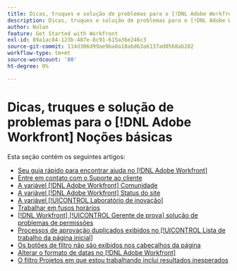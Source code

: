 ```yaml
---
title: Dicas, truques e solução de problemas para o [!DNL Adobe Workfront] Noções básicas
description: Dicas, truques e solução de problemas para o [!DNL Adobe Workfront] Noções básicas
author: Nolan
feature: Get Started with Workfront
exl-id: 89a1ac84-123b-487e-8c91-615a36e246c3
source-git-commit: 114d306d99ae9ba0a18abd63a6137ad0568ab202
workflow-type: tm+mt
source-wordcount: '80'
ht-degree: 0%

---
```


# Dicas, truques e solução de problemas para o [!DNL Adobe Workfront] Noções básicas

Esta seção contém os seguintes artigos:

* [Seu guia rápido para encontrar ajuda no [!DNL Adobe Workfront]](../../workfront-basics/tips-tricks-and-troubleshooting/guide-for-help-in-workfront.md)
* [Entre em contato com o Suporte ao cliente](../../workfront-basics/tips-tricks-and-troubleshooting/contact-customer-support.md)
* [A variável [!DNL Adobe Workfront] Comunidade](../../workfront-basics/tips-tricks-and-troubleshooting/workfront-community.md)
* [A variável [!DNL Adobe Workfront] Status do site](../../workfront-basics/tips-tricks-and-troubleshooting/understand-the-status-site.md)
* [A variável [!UICONTROL Laboratório de inovação]](../../workfront-basics/tips-tricks-and-troubleshooting/idea-exchange.md)
* [Trabalhar em fusos horários](../../workfront-basics/tips-tricks-and-troubleshooting/working-across-timezones.md)
* [[!DNL Workfront] [!UICONTROL Gerente de prova] solução de problemas de permissões](../../workfront-basics/tips-tricks-and-troubleshooting/wp-manager-permissions-troubleshooting.md)
* [Processos de aprovação duplicados exibidos no [!UICONTROL Lista de trabalho da página inicial]](../../workfront-basics/tips-tricks-and-troubleshooting/duplicate-apprval-processes-home.md)
* [Os botões de filtro não são exibidos nos cabeçalhos da página](../../workfront-basics/tips-tricks-and-troubleshooting/filter-buttons-do-not-display-in-page-headers.md)
* [Alterar o formato de datas no [!DNL Adobe Workfront]](../tips-tricks-and-troubleshooting/change-date-format-chrome.md)
* [O filtro Projetos em que estou trabalhando inclui resultados inesperados](../tips-tricks-and-troubleshooting/projects-im-on-filter-including-unexpected-results.md)

